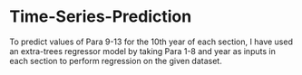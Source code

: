 # Time-Series-Prediction
To predict values of Para 9-13 for the 10th year of each section, I have used an extra-trees regressor model by taking Para 1-8 and year as inputs in each section to perform regression on the given dataset.
